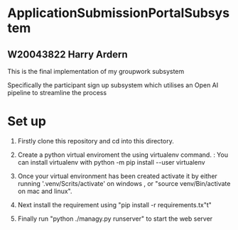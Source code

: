 # ApplicationSubmissionPortalSubsystem
## W20043822 Harry Ardern
This is the final implementation of my groupwork subsystem

Specifically the participant sign up subsystem which utilises an Open AI pipeline to streamline the process

# Set up
1. Firstly clone this repository and cd into this directory.

2. Create a python virtual enviroment the using virtualenv command.
: You can install virtualenv with python -m pip install --user virtualenv

3. Once your virtual environment has been created activate it by either running '.venv/Scrits/activate' on windows , or "source venv/Bin/activate on mac and linux".

4. Next install the requirement using "pip install -r requirements.tx"t"

5. Finally run "python ./managy.py runserver" to start the web server 
